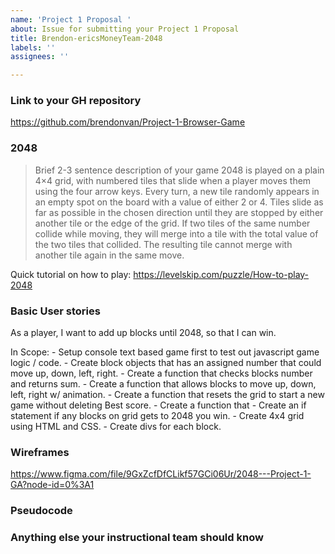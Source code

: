 ```yaml
---
name: 'Project 1 Proposal '
about: Issue for submitting your Project 1 Proposal
title: Brendon-ericsMoneyTeam-2048
labels: ''
assignees: ''

---
```


### Link to your GH repository
https://github.com/brendonvan/Project-1-Browser-Game

### 2048
> Brief 2-3 sentence description of your game
2048 is played on a plain 4×4 grid, with numbered tiles that slide when a player moves them using the four arrow keys. Every turn, a new tile randomly appears in an empty spot on the board with a value of either 2 or 4. Tiles slide as far as possible in the chosen direction until they are stopped by either another tile or the edge of the grid. If two tiles of the same number collide while moving, they will merge into a tile with the total value of the two tiles that collided. The resulting tile cannot merge with another tile again in the same move.

Quick tutorial on how to play: https://levelskip.com/puzzle/How-to-play-2048

### Basic User stories
As a player, I want to add up blocks until 2048, so that I can win.

In Scope:
    - Setup console text based game first to test out javascript game logic / code.
    - Create block objects that has an assigned number that could move up, down, left, right.
    - Create a function that checks blocks number and returns sum.
    - Create a function that allows blocks to move up, down, left, right w/ animation.
    - Create a function that resets the grid to start a new game without deleting Best score.
    - Create a function that 
    - Create an if statement if any blocks on grid gets to 2048 you win.
    - Create 4x4 grid using HTML and CSS.
    - Create divs for each block.


### Wireframes 
https://www.figma.com/file/9GxZcfDfCLikf57GCi06Ur/2048---Project-1-GA?node-id=0%3A1

### Pseudocode


### Anything else your instructional team should know


